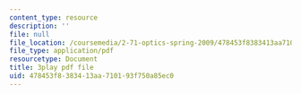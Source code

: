 ```yaml
---
content_type: resource
description: ''
file: null
file_location: /coursemedia/2-71-optics-spring-2009/478453f8383413aa710193f750a85ec0_W-7gI87IG1A.pdf
file_type: application/pdf
resourcetype: Document
title: 3play pdf file
uid: 478453f8-3834-13aa-7101-93f750a85ec0
---
```

